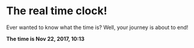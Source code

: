 # The real time clock!

Ever wanted to know what the time is? Well, your journey is about to end!

**The time is Nov 22, 2017, 10:13**